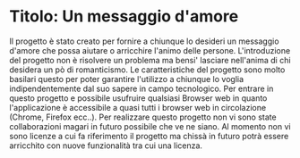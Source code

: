  # Titolo: Un messaggio d'amore 
 Il progetto è stato creato per fornire a chiunque lo desideri un messaggio d'amore che possa aiutare o arricchire l'animo delle persone. 
 L'introduzione del progetto non è risolvere un problema ma bensi' lasciare nell'anima di chi desidera un pò di romanticismo.
 Le caratteristiche del progetto sono molto basilari questo per poter garantire l'utilizzo a chiunque lo voglia indipendentemente dal suo sapere in campo tecnologico. 
 Per entrare in questo progetto e possibile usufruire qualsiasi Browser web in quanto l'applicazione è accessibile a quasi tutti i browser web in circolazione (Chrome, Firefox ecc..).
 Per realizzare questo progetto non vi sono state collaborazioni magari in futuro possibile che ve ne siano.
 Al momento non vi sono licenze a cui fa riferimento il progetto ma chissà in futuro potrà essere arricchito con nuove funzionalità tra cui una licenza.
